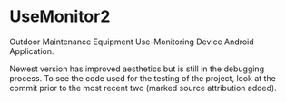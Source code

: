 # UseMonitor2

Outdoor Maintenance Equipment Use-Monitoring Device Android Application.

Newest version has improved aesthetics but is still in the debugging process. 
To see the code used for the testing of the project, look at the commit prior to the most recent two (marked source attribution added).

